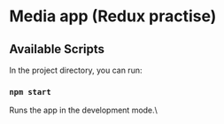 # Media app (Redux practise)

## Available Scripts

In the project directory, you can run:

### `npm start`

Runs the app in the development mode.\
